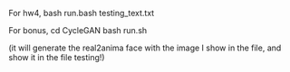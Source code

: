 For hw4,
bash run.bash testing_text.txt

For bonus,
cd CycleGAN
bash run.sh

(it will generate the real2anima face with the image I show in the file, and show it in the file testing!)